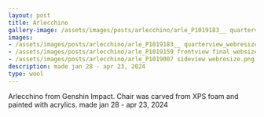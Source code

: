 ```yaml
---
layout: post
title: Arlecchino
gallery-image: /assets/images/posts/arlecchino/arle_P1019183__ quarterview_webresize.png
images: 
- /assets/images/posts/arlecchino/arle_P1019183__ quarterview_webresize.png
- /assets/images/posts/arlecchino/arle_P1019159 frontview final websize.png
- /assets/images/posts/arlecchino/arle_P1019007 sideview webresize.png
description: made jan 28 - apr 23, 2024
type: wool
---
```


Arlecchino from Genshin Impact. Chair was carved from XPS foam and painted with acrylics. 
made jan 28 - apr 23, 2024
